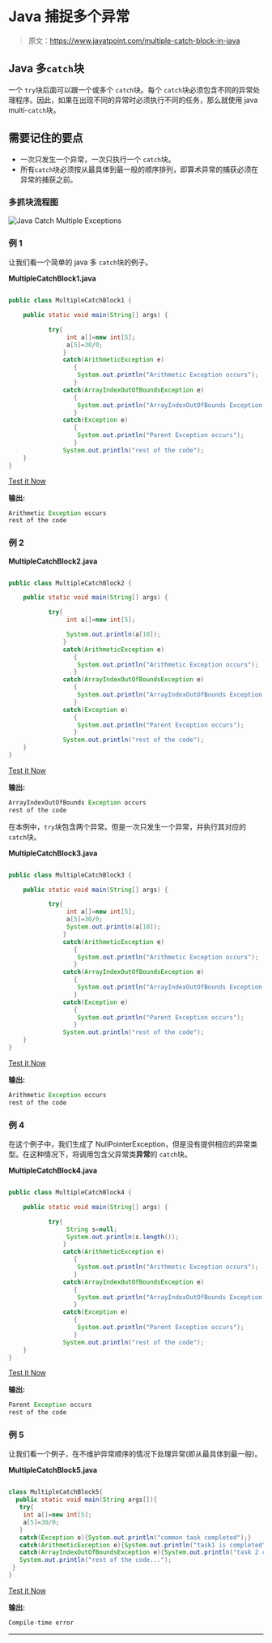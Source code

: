 # Java 捕捉多个异常

> 原文：<https://www.javatpoint.com/multiple-catch-block-in-java>

## Java 多`catch`块

一个 `try`块后面可以跟一个或多个 `catch`块。每个 `catch`块必须包含不同的异常处理程序。因此，如果在出现不同的异常时必须执行不同的任务，那么就使用 java multi-`catch`块。

## 需要记住的要点

*   一次只发生一个异常，一次只执行一个 `catch`块。
*   所有`catch`块必须按从最具体到最一般的顺序排列，即算术异常的捕获必须在异常的捕获之前。

### 多抓块流程图

![Java Catch Multiple Exceptions](../img/c27ca3c248cba98906c4839423de417f.png)

### 例 1

让我们看一个简单的 java 多 `catch`块的例子。

**MultipleCatchBlock1.java**

```java

public class MultipleCatchBlock1 {

	public static void main(String[] args) {

		   try{  
			    int a[]=new int[5];  
			    a[5]=30/0;  
			   }  
			   catch(ArithmeticException e)
		          {
				   System.out.println("Arithmetic Exception occurs");
				  }  
			   catch(ArrayIndexOutOfBoundsException e)
		          {
				   System.out.println("ArrayIndexOutOfBounds Exception occurs");
				  }  
			   catch(Exception e)
		          {
				   System.out.println("Parent Exception occurs");
				  }  		  
			   System.out.println("rest of the code");  
	}
}

```

[Test it Now](https://www.javatpoint.com/opr/test.jsp?filename=MultipleCatchBlock1)

**输出:**

```java
Arithmetic Exception occurs
rest of the code

```

### 例 2

**MultipleCatchBlock2.java**

```java

public class MultipleCatchBlock2 {

	public static void main(String[] args) {

		   try{  
			    int a[]=new int[5];  

			    System.out.println(a[10]);
			   }  
			   catch(ArithmeticException e)
		          {
				   System.out.println("Arithmetic Exception occurs");
				  }  
			   catch(ArrayIndexOutOfBoundsException e)
		          {
				   System.out.println("ArrayIndexOutOfBounds Exception occurs");
				  }  
			   catch(Exception e)
		          {
				   System.out.println("Parent Exception occurs");
				  }  		  
			   System.out.println("rest of the code");  
	}
}

```

[Test it Now](https://www.javatpoint.com/opr/test.jsp?filename=MultipleCatchBlock2)

**输出:**

```java
ArrayIndexOutOfBounds Exception occurs
rest of the code

```

在本例中，`try`块包含两个异常。但是一次只发生一个异常，并执行其对应的 `catch`块。

**MultipleCatchBlock3.java**

```java

public class MultipleCatchBlock3 {

	public static void main(String[] args) {

		   try{  
			    int a[]=new int[5];  
			    a[5]=30/0;  
			    System.out.println(a[10]);
			   }  
			   catch(ArithmeticException e)
		          {
				   System.out.println("Arithmetic Exception occurs");
				  }  
			   catch(ArrayIndexOutOfBoundsException e)
		          {
				   System.out.println("ArrayIndexOutOfBounds Exception occurs");
				  }  
			   catch(Exception e)
		          {
				   System.out.println("Parent Exception occurs");
				  }  		  
			   System.out.println("rest of the code");  
	}
}

```

[Test it Now](https://www.javatpoint.com/opr/test.jsp?filename=MultipleCatchBlock3)

**输出:**

```java
Arithmetic Exception occurs
rest of the code

```

### 例 4

在这个例子中，我们生成了 NullPointerException，但是没有提供相应的异常类型。在这种情况下，将调用包含父异常类**异常**的 `catch`块。

**MultipleCatchBlock4.java**

```java

public class MultipleCatchBlock4 {

	public static void main(String[] args) {

		   try{  
			    String s=null;
			    System.out.println(s.length());
			   }  
			   catch(ArithmeticException e)
		          {
				   System.out.println("Arithmetic Exception occurs");
				  }  
			   catch(ArrayIndexOutOfBoundsException e)
		          {
				   System.out.println("ArrayIndexOutOfBounds Exception occurs");
				  }  
			   catch(Exception e)
		          {
				   System.out.println("Parent Exception occurs");
				  }  		  
			   System.out.println("rest of the code");  
	}
}

```

[Test it Now](https://www.javatpoint.com/opr/test.jsp?filename=MultipleCatchBlock4)

**输出:**

```java
Parent Exception occurs
rest of the code

```

### 例 5

让我们看一个例子，在不维护异常顺序的情况下处理异常(即从最具体到最一般)。

**MultipleCatchBlock5.java**

```java

class MultipleCatchBlock5{  
  public static void main(String args[]){  
   try{  
    int a[]=new int[5];  
    a[5]=30/0;  
   }  
   catch(Exception e){System.out.println("common task completed");}  
   catch(ArithmeticException e){System.out.println("task1 is completed");}  
   catch(ArrayIndexOutOfBoundsException e){System.out.println("task 2 completed");}  
   System.out.println("rest of the code...");  
 }  
} 

```

[Test it Now](https://www.javatpoint.com/opr/test.jsp?filename=MultipleCatchBlock5)

**输出:**

```java
Compile-time error

```

* * *